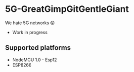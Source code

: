 # 5G-GreatGimpGitGentleGiant
We hate 5G networks 😡

- Work in progress

## Supported platforms

- NodeMCU 1.0 - Esp12
- ESP8266